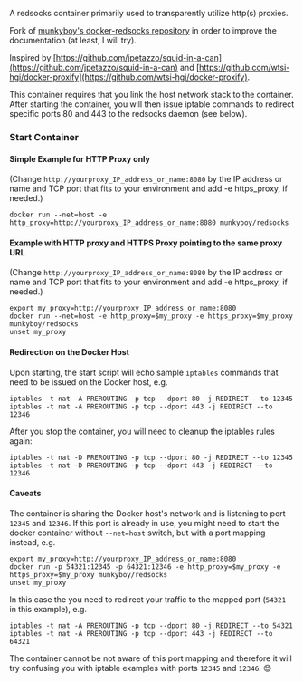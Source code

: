 A redsocks container primarily used to transparently utilize http(s) proxies.

Fork of [munkyboy's docker-redsocks repository](https://github.com/munkyboy/docker-redsocks) in order to improve the documentation (at least, I will try).

Inspired by [https://github.com/jpetazzo/squid-in-a-can](https://github.com/jpetazzo/squid-in-a-can) and
[https://github.com/wtsi-hgi/docker-proxify](https://github.com/wtsi-hgi/docker-proxify).

This container requires that you link the host network stack to the container.
After starting the container, you will then issue iptable commands to redirect
specific ports 80 and 443 to the redsocks daemon (see below).

### Start Container

#### Simple Example for HTTP Proxy only
(Change `http://yourproxy_IP_address_or_name:8080` by the IP address or name and TCP port that fits to your environment and add -e https_proxy, if needed.)
```
docker run --net=host -e http_proxy=http://yourproxy_IP_address_or_name:8080 munkyboy/redsocks
```

#### Example with HTTP proxy and HTTPS Proxy pointing to the same proxy URL
(Change `http://yourproxy_IP_address_or_name:8080` by the IP address or name and TCP port that fits to your environment and add -e https_proxy, if needed.)
```
export my_proxy=http://yourproxy_IP_address_or_name:8080
docker run --net=host -e http_proxy=$my_proxy -e https_proxy=$my_proxy munkyboy/redsocks
unset my_proxy
```

#### Redirection on the Docker Host
Upon starting, the start script will echo sample `iptables` commands that need to be issued on the Docker host, e.g. 
```
iptables -t nat -A PREROUTING -p tcp --dport 80 -j REDIRECT --to 12345
iptables -t nat -A PREROUTING -p tcp --dport 443 -j REDIRECT --to 12346
```
After you stop the container, you will need to cleanup the iptables rules again:
```
iptables -t nat -D PREROUTING -p tcp --dport 80 -j REDIRECT --to 12345
iptables -t nat -D PREROUTING -p tcp --dport 443 -j REDIRECT --to 12346
```

#### Caveats
The container is sharing the Docker host's network and is listening to port `12345` and `12346`. If this port is already in use, you might need to start the docker container without `--net=host` switch, but with a port mapping instead, e.g.
```
export my_proxy=http://yourproxy_IP_address_or_name:8080
docker run -p 54321:12345 -p 64321:12346 -e http_proxy=$my_proxy -e https_proxy=$my_proxy munkyboy/redsocks
unset my_proxy
```
In this case the you need to redirect your traffic to the mapped port (`54321` in this example), e.g. 
```
iptables -t nat -A PREROUTING -p tcp --dport 80 -j REDIRECT --to 54321
iptables -t nat -A PREROUTING -p tcp --dport 443 -j REDIRECT --to 64321
```
The container cannot be not aware of this port mapping and therefore it will try confusing you with iptable examples with ports `12345` and `12346`.
:blush:



